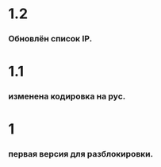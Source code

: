 # 1.2
### Обновлён список IP.
# 1.1
### изменена кодировка на рус.
# 1
### первая версия для разблокировки.
